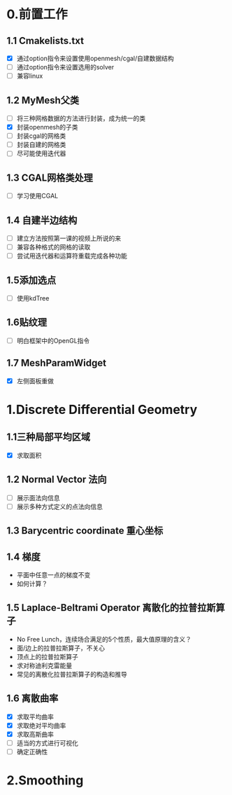 # 0.前置工作
## 1.1 Cmakelists.txt
* [x] 通过option指令来设置使用openmesh/cgal/自建数据结构
* [ ] 通过option指令来设置选用的solver
* [ ] 兼容linux

## 1.2 MyMesh父类
* [ ] 将三种网格数据的方法进行封装，成为统一的类
* [x] 封装openmesh的子类
* [ ] 封装cgal的网格类
* [ ] 封装自建的网格类
* [ ] 尽可能使用迭代器

## 1.3 CGAL网格类处理
* [ ] 学习使用CGAL

## 1.4  自建半边结构
* [ ] 建立方法按照第一课的视频上所说的来
* [ ] 兼容各种格式的网格的读取
* [ ] 尝试用迭代器和运算符重载完成各种功能

## 1.5添加选点
* [ ] 使用kdTree

## 1.6贴纹理
* [ ] 明白框架中的OpenGL指令

## 1.7 MeshParamWidget
* [x] 左侧面板重做

# 1.Discrete Differential Geometry
## 1.1三种局部平均区域
* [x] 求取面积

## 1.2 Normal Vector 法向
* [ ] 展示面法向信息
* [ ] 展示多种方式定义的点法向信息 
 
## 1.3 Barycentric coordinate 重心坐标

## 1.4 梯度
* 平面中任意一点的梯度不变
* 如何计算？

## 1.5 Laplace-Beltrami Operator 离散化的拉普拉斯算子
* No Free Lunch，连续场合满足的5个性质，最大值原理的含义？
* 面/边上的拉普拉斯算子，不关心
* 顶点上的拉普拉斯算子
* 求对称迪利克雷能量
* 常见的离散化拉普拉斯算子的构造和推导

## 1.6 离散曲率
* [x] 求取平均曲率
* [x] 求取绝对平均曲率
* [x] 求取高斯曲率
* [ ] 适当的方式进行可视化
* [ ] 确定正确性

# 2.Smoothing